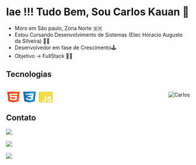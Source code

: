  # Iae !!! Tudo Bem, Sou Carlos Kauan 🚀

* Moro em São paulo, Zona Norte :brazil:
* Estou Cursando Desenvolvimento de Sistemas (Etec Hóracio Augusto da Silveira) 👨‍🎓
* Desenvolvedor em fase de Crescimento🕹️
*  Objetivo -> FullStack :running_man: 

## Tecnologias 
<div style="display: inline_block"><br>
  
  <img align="center" alt="Carlos-HTML" height="30" width="40" src="https://raw.githubusercontent.com/devicons/devicon/master/icons/html5/html5-original.svg">
  
  <img align="center" alt="Carlos-CSS" height="30" width="40" src="https://raw.githubusercontent.com/devicons/devicon/master/icons/css3/css3-original.svg">
  
  <img align="center" alt="Carlos-Js" height="30" width="40" src="https://raw.githubusercontent.com/devicons/devicon/master/icons/javascript/javascript-plain.svg">
  
  <img align="right" alt="Carlos" src="https://media4.giphy.com/media/LHZyixOnHwDDy/giphy.gif?cid=ecf05e476uyoxl52k9ayxxow83vk474njgic735apcgoo825&rid=giphy.gif&ct=g">
</div>

## Contato

 <div>
    <a href="https://discord.gg/Carloos_Kauan#6960" target="_blank"><img src="https://img.shields.io/badge/Discord-7289DA?style=for-the-badge&logo=discord&logoColor=white" target="_blank"> </a> 
   
   <a href = "mailto:carloskauan190@gmail.com"><img src="https://img.shields.io/badge/-Gmail-%23333?style=for-the-badge&logo=gmail&logoColor=white" target="_blank"></a>
 
   <a href="https://www.linkedin.com/in/https:carlos-kauan-5a3832206/" target="_blank"><img src="https://img.shields.io/badge/-LinkedIn-%230077B5?style=for-the-badge&logo=linkedin&logoColor=white" target="_blank"></a> 
 
</div>
